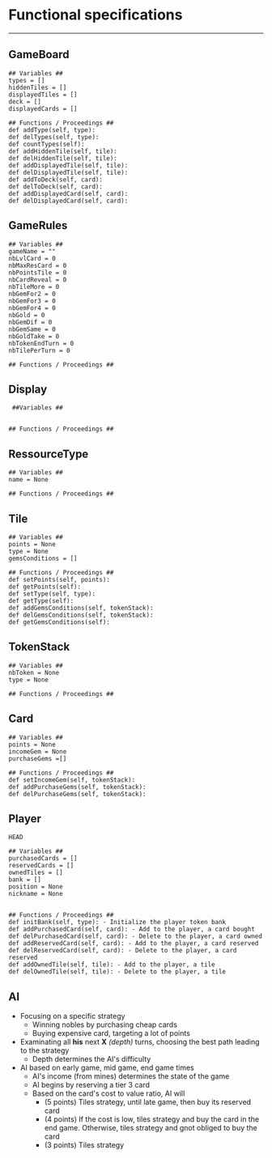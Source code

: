# Functional specifications
---

## GameBoard
	## Variables ##
	types = []
	hiddenTiles = []
	displayedTiles = []
	deck = []
	displayedCards = []

	## Functions / Proceedings ##
	def addType(self, type): 
	def delTypes(self, type):
	def countTypes(self):
	def addHiddenTile(self, tile):
	def delHiddenTile(self, tile):
	def addDisplayedTile(self, tile):
	def delDisplayedTile(self, tile):
	def addToDeck(self, card):
	def delToDeck(self, card):
	def addDisplayedCard(self, card):
	def delDisplayedCard(self, card):
	
	
## GameRules
	## Variables ##
	gameName = ""
    nbLvlCard = 0
    nbMaxResCard = 0
    nbPointsTile = 0
    nbCardReveal = 0
    nbTileMore = 0
    nbGemFor2 = 0
    nbGemFor3 = 0
    nbGemFor4 = 0
    nbGold = 0
    nbGemDif = 0
    nbGemSame = 0
    nbGoldTake = 0
    nbTokenEndTurn = 0
    nbTilePerTurn = 0
	
	## Functions / Proceedings ##
	
	
## Display
	 ##Variables ##
	
	
	## Functions / Proceedings ##
	
	
## RessourceType
	## Variables ##
	name = None
	
	## Functions / Proceedings ##
	
	
## Tile
	## Variables ##
	points = None
	type = None
	gemsConditions = []
	
	## Functions / Proceedings ##
	def setPoints(self, points):
	def getPoints(self):
	def setType(self, type):
	def getType(self):
	def addGemsConditions(self, tokenStack):
	def delGemsConditions(self, tokenStack):
	def getGemsConditions(self):

	
## TokenStack
	## Variables ##
	nbToken = None
    type = None
	
	## Functions / Proceedings ##
	
	
## Card
	## Variables ##
	points = None
	incomeGem = None
	purchaseGems =[]
	
	## Functions / Proceedings ##
	def setIncomeGem(self, tokenStack):
	def addPurchaseGems(self, tokenStack):
	def delPurchaseGems(self, tokenStack):

	
## Player
    HEAD

	## Variables ##
	purchasedCards = []
	reservedCards = []
	ownedTiles = []
	bank = []
	position = None
	nickname = None
	
	
	## Functions / Proceedings ##
	def initBank(self, type): - Initialize the player token bank
	def addPurchasedCard(self, card): - Add to the player, a card bought
	def delPurchasedCard(self, card): - Delete to the player, a card owned
	def addReservedCard(self, card): - Add to the player, a card reserved
	def delReservedCard(self, card): - Delete to the player, a card reserved
	def addOwnedTile(self, tile): - Add to the player, a tile
	def delOwnedTile(self, tile): - Delete to the player, a tile

## AI
* Focusing on a specific strategy
  * Winning nobles by purchasing cheap cards
  * Buying expensive card, targeting a lot of points
* Examinating all **his** next **X** *(depth)* turns, choosing the best path leading to the strategy
  * Depth determines the AI's difficulty
* AI based on early game, mid game, end game times
  * AI's income (from mines) determines the state of the game
  * AI begins by reserving a tier 3 card
  * Based on the card's cost to value ratio, AI will
  	* (5 points) Tiles strategy, until late game, then buy its reserved card
  	* (4 points) If the cost is low, tiles strategy and buy the card in the end game. Otherwise, tiles strategy and gnot obliged to buy the card
  	* (3 points) Tiles strategy
